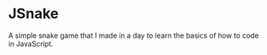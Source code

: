 # JSnake
A simple snake game that I made in a day to learn the basics of how to code in JavaScript.
